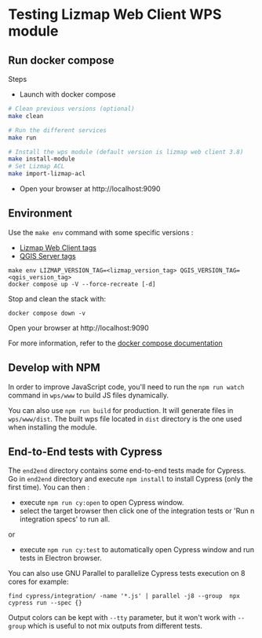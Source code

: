 # Testing Lizmap Web Client WPS module

## Run docker compose

Steps

- Launch  with  docker compose

```bash
# Clean previous versions (optional)
make clean

# Run the different services
make run

# Install the wps module (default version is lizmap web client 3.8)
make install-module
# Set Lizmap ACL
make import-lizmap-acl
```

- Open your browser at http://localhost:9090

## Environment

Use the `make env` command with some specific versions :

* [Lizmap Web Client tags](https://hub.docker.com/r/3liz/lizmap-web-client/tags)
* [QGIS Server tags](https://hub.docker.com/r/3liz/qgis-map-server/tags)

```
make env LIZMAP_VERSION_TAG=<lizmap_version_tag> QGIS_VERSION_TAG=<qgis_version_tag>
docker compose up -V --force-recreate [-d]
```

Stop and clean the stack with:
```
docker compose down -v
```


Open your browser at http://localhost:9090


For more information, refer to the [docker compose documentation](https://docs.docker.com/compose/)

## Develop with NPM

In order to improve JavaScript code, you'll need to run the `npm run watch` command in `wps/www` to build JS files dynamically.

You can also use `npm run build` for production. It will generate files in `wps/www/dist`. The built wps file located
in `dist` directory is the one used when installing the module.


## End-to-End tests with Cypress

The `end2end` directory contains some end-to-end tests made for Cypress.
Go in `end2end` directory and execute `npm install` to install Cypress (only the first time).
You can then :
- execute `npm run cy:open` to open Cypress window.
- select the target browser then click one of the integration tests or 'Run n integration specs' to run all.

or

- execute `npm run cy:test` to automatically open Cypress window and run tests in Electron browser.

You can also use GNU Parallel to parallelize Cypress tests execution on 8 cores for example:

`find cypress/integration/ -name '*.js' | parallel -j8 --group  npx cypress run --spec {}`

Output colors can be kept with `--tty` parameter, but it won't work with `--group` which is useful to not mix outputs from different tests.

